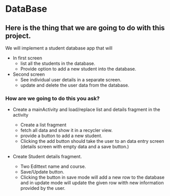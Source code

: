 # DataBase

## Here is the thing that we are going to do with this project.
We will implement a student database app that will
- In first screen
    - list all the students in the database.
    - Provide option to add a new student into the database.
- Second screen
    - See individual user details in a separate screen.
    - update and delete the user data from the database.

### How are we going to do this you ask?
- Create a mainActivity and load/replace list and details fragment in the activity
    - Create a list fragment
	- fetch all data and show it in a recycler view.
	- provide a button to add a new student.
	- Clicking the add button should take the user to an data entry screen (details screen with empty data and a save button.)

- Create Student details fragment.
	- Two Edittext name and course.
	- Save/Update button.
	- Clicking the button in save mode will add a new row to the database and in update mode will update the given row witth new information provided by the user.

